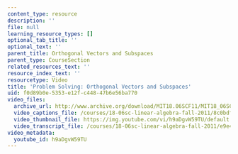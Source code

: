 ```yaml
---
content_type: resource
description: ''
file: null
learning_resource_types: []
optional_tab_title: ''
optional_text: ''
parent_title: Orthogonal Vectors and Subspaces
parent_type: CourseSection
related_resources_text: ''
resource_index_text: ''
resourcetype: Video
title: 'Problem Solving: Orthogonal Vectors and Subspaces'
uid: f0d89b0e-5353-e12f-c448-47b6e56ba770
video_files:
  archive_url: http://www.archive.org/download/MIT18.06SCF11/MIT18_06SC_110706_D1_300k.mp4
  video_captions_file: /courses/18-06sc-linear-algebra-fall-2011/8c0bdf5be48555d4aa7d42a70056a20d_h9aDgvW59TU.vtt
  video_thumbnail_file: https://img.youtube.com/vi/h9aDgvW59TU/default.jpg
  video_transcript_file: /courses/18-06sc-linear-algebra-fall-2011/e9e49c6aba80b11d7936b0f1d8e83ee3_h9aDgvW59TU.pdf
video_metadata:
  youtube_id: h9aDgvW59TU
---
```

